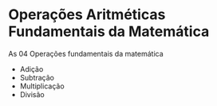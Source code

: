 # Operações Aritméticas Fundamentais da Matemática
As  04 Operações fundamentais da matemática

- Adição
- Subtração
- Multiplicação
- Divisão


